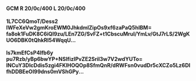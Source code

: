 #### GCM R 20/0c/400 L 20/0c/400
**1L7CC6QmoT/Dess2**<br/>**IWFeXeVw2gmKroEWM0JhkdmlZipOs9xf6zaPaQ5hIBM=**<br/>**fa8ok1FuDK8C6iQl9zu/LEn7ZG/SvFZ+t1CbscuMruI/YmLv/GtJ7rLS/2WgKUO6DBK0tQhkRl54WqqU...**<br/><br/>
**ls7kmEfCsP4lfb6y**<br/>**pu7Rzb/yBp6bwYP+NSIfizlPvZE2Sril3w7V2wdYUTo=**<br/>**lNCuY3DIcDdis5zgi4FKlHOQOp8SfmQnR/dRWFsn0vudDr5cXCZo5Lz6DIfhDDBEeOI99dns0mVShGPy...**